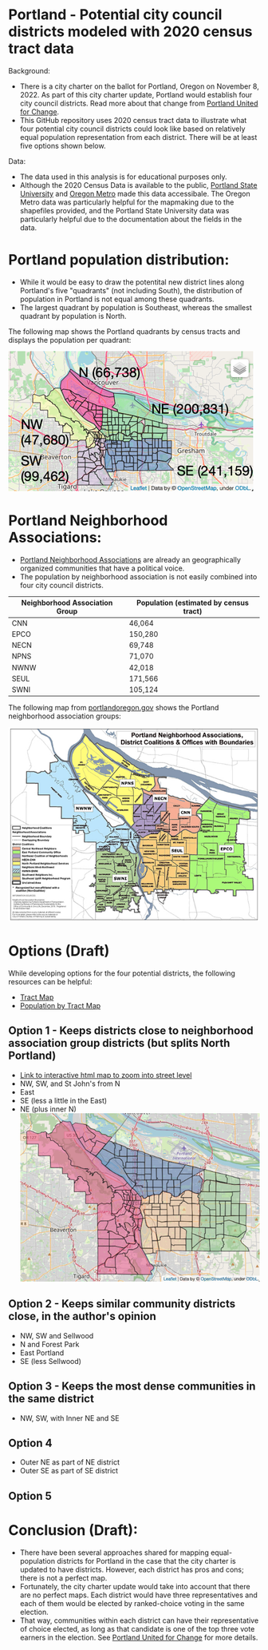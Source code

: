 # Portland - Potential city council districts modeled with 2020 census tract data 

Background:
* There is a city charter on the ballot for Portland, Oregon on November 8, 2022.  As part of this city charter update, Portland would establish four city council districts.  Read more about that change from [Portland United for Change](https://portlandunitedforchange.com/about).
* This GitHub repository uses 2020 census tract data to illustrate what four potential city council districts could look like based on relatively equal population representation from each district.  There will be at least five options shown below.

Data:
* The data used in this analysis is for educational purposes only.
* Although the 2020 Census Data is available to the public, [Portland State University](https://www.pdx.edu/population-research/census-data-oregon) and [Oregon Metro](https://rlisdiscovery.oregonmetro.gov/datasets/census-tracts-2020-redistricting-data) made this data accessibale.  The Oregon Metro data was particularly helpful for the mapmaking due to the shapefiles provided, and the Portland State University data was particularly helpful due to the documentation about the fields in the data.

# Portland population distribution:
* While it would be easy to draw the potentital new district lines along Portland's five "quadrants" (not including South), the distribution of population in Portland is not equal among these quadrants.
* The largest quadrant by population is Southeast, whereas the smallest quadrant by population is North.

The following map shows the Portland quadrants by census tracts and displays the population per quadrant:

![Portland Population by "Quadrant" Image](https://github.com/wpbSabi/portland_potential_districts/blob/main/images/quadrants_map.png)

# Portland Neighborhood Associations:
* [Portland Neighborhood Associations](https://www.portlandoregon.gov/civic/index.cfm?c=28385) are already an geographically organized communities that have a political voice.
* The population by neighborhood association is not easily combined into four city council districts.

| Neighborhood Association Group  | Population (estimated by census tract) |
| ------------- | ------------- |
| CNN | 46,064  |
| EPCO  | 150,280  |
| NECN  | 69,748  |
| NPNS  | 71,070  |
| NWNW  | 42,018  |
| SEUL  | 171,566  |
| SWNI  | 105,124  |

The following map from [portlandoregon.gov](https://www.portlandoregon.gov/civic/index.cfm?c=28385) shows the Portland neighborhood association groups:

![Portland Neighborhood Associations](https://github.com/wpbSabi/portland_potential_districts/blob/main/images/portland_neighborhood_associations.png)

# Options (Draft)
While developing options for the four potential districts, the following resources can be helpful:
* [Tract Map](https://github.com/wpbSabi/portland_potential_districts/blob/main/images/tracts.png)
* [Population by Tract Map](https://github.com/wpbSabi/portland_potential_districts/blob/main/images/population.png)



## Option 1 - Keeps districts close to neighborhood association group districts (but splits North Portland) 
* [Link to interactive html map to zoom into street level](https://github.com/wpbSabi/portland_potential_districts/blob/main/images/option_1.html)
* NW, SW, and St John's from N
* East 
* SE (less a little in the East)
* NE (plus inner N)
![Option 1](https://github.com/wpbSabi/portland_potential_districts/blob/main/images/option_1.png)

## Option 2 - Keeps similar community districts close, in the author's opinion
* NW, SW and Sellwood 
* N and Forest Park 
* East Portland 
* SE (less Sellwood)

## Option 3 - Keeps the most dense communities in the same district
* NW, SW, with Inner NE and SE

## Option 4 
* Outer NE as part of NE district
* Outer SE as part of SE district

## Option 5 




# Conclusion (Draft):
* There have been several approaches shared for mapping equal-population districts for Portland in the case that the city charter is updated to have districts.  However, each district has pros and cons; there is not a perfect map.
* Fortunately, the city charter update would take into account that there are no perfect maps.  Each district would have three representatives and each of them would be elected by ranked-choice voting in the same election.  
* That way, communities within each district can have their representative of choice elected, as long as that candidate is one of the top three vote earners in the election. See [Portland United for Change](https://portlandunitedforchange.com/about) for more details.

